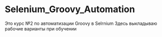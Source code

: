# Selenium_Groovy_Automation
Это курс №2 по автоматизации Groovy в Selrnium
Здесь выкладываю  рабочие варианты при обучении
